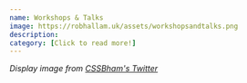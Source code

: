 ```yaml
---
name: Workshops & Talks
image: https://robhallam.uk/assets/workshopsandtalks.png
description:
category: [Click to read more!]
--- 
```


*Display image from [CSSBham's Twitter](https://twitter.com/cssbham)*
